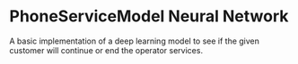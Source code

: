 # PhoneServiceModel Neural Network
A basic implementation of a deep learning model to see if the given customer will continue or end the operator services. 
